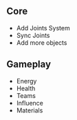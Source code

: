 ## Core
- Add Joints System
- Sync Joints
- Add more objects

## Gameplay
- Energy
- Health
- Teams
- Influence
- Materials